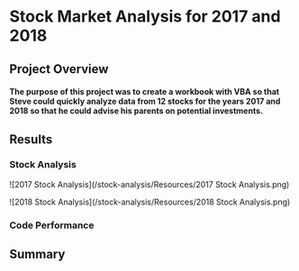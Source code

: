 # Stock Market Analysis for 2017 and 2018

## Project Overview

#### The purpose of this project was to create a workbook with VBA so that Steve could quickly analyze data from 12 stocks for the years 2017 and 2018 so that he could advise his parents on potential investments.

## Results

### Stock Analysis

![2017 Stock Analysis](/stock-analysis/Resources/2017 Stock Analysis.png)

![2018 Stock Analysis](/stock-analysis/Resources/2018 Stock Analysis.png)

####

### Code Performance

####

## Summary
